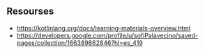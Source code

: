 ## Resourses
- https://kotlinlang.org/docs/learning-materials-overview.html
- https://developers.google.com/profile/u/sofiPalavecino/saved-pages/collection/166389862846?hl=es_419
